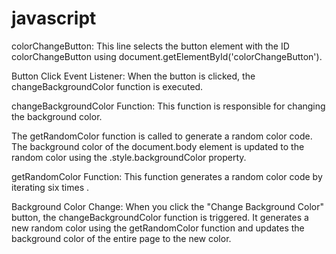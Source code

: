 # javascript

colorChangeButton:
This line selects the button element with the ID colorChangeButton using document.getElementById('colorChangeButton').

Button Click Event Listener:
When the button is clicked, the changeBackgroundColor function is executed.

changeBackgroundColor Function:
This function is responsible for changing the background color. 

The getRandomColor function is called to generate a random  color code.
The background color of the document.body element is updated to the random color using the .style.backgroundColor property.

getRandomColor Function:
This function generates a random  color code by iterating six times . 

Background Color Change:
When you click the "Change Background Color" button, the changeBackgroundColor function is triggered. It generates a new random color using the getRandomColor function and updates the background color of the entire page  to the new color.






